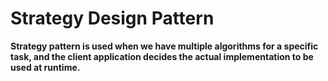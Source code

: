 # Strategy Design Pattern

**Strategy pattern is used when we have multiple algorithms for a specific task, and the client application decides the actual implementation to be used at runtime.**